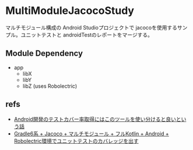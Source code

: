 # MultiModuleJacocoStudy

マルチモジュール構成の Android Studioプロジェクトで jacocoを使用するサンプル。ユニットテストと androidTestのレポートをマージする。

## Module Dependency

* app
    * libX
    * libY
    * libZ (uses Robolectric)

## refs

* [Android開発のテストカバー率取得にはこのツールを使い分けると良いという話](https://qiita.com/keidroid/items/adc4f065b84d8a2cd17a)
* [Gradle6系 + Jacoco + マルチモジュール + フルKotlin + Android + Robolectric環境でユニットテストのカバレッジを出す](https://qiita.com/ryo_mm2d/items/e431326f701e74ec49fa)
